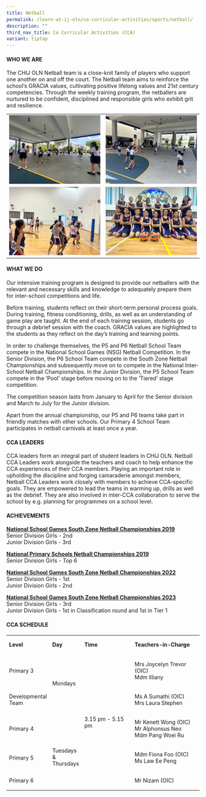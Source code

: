 ```yaml
---
title: Netball
permalink: /learn-at-ij-oln/co-curricular-activities/sports/netball/
description: ""
third_nav_title: Co Curricular Activities (CCA)
variant: tiptap
---
```

<h4>WHO WE ARE</h4><p>The CHIJ OLN Netball team is a close-knit family of players who support one another on and off the court. The Netball team aims to reinforce the school’s GRACIA values, cultivating positive lifelong values and 21st century competencies. Through the weekly training program, the netballers are nurtured to be confident, disciplined and responsible girls who exhibit grit and resilience.&nbsp;&nbsp;</p><table><tbody><tr><td rowspan="1" colspan="1"><div class="isomer-image-wrapper"><img style="width: 100%" height="auto" width="100%" alt="" src="/images/CCAPics/Netball1w.jpg"></div></td><td rowspan="1" colspan="1"><div class="isomer-image-wrapper"><img style="width: 100%" height="auto" width="100%" alt="" src="/images/CCAPics/Netball2w.jpg"></div></td></tr><tr><td rowspan="1" colspan="1"><div class="isomer-image-wrapper"><img style="width: 100%" height="auto" width="100%" alt="" src="/images/CCAPics/Netball3w.jpg"></div></td><td rowspan="1" colspan="1"><div class="isomer-image-wrapper"><img style="width: 100%" height="auto" width="100%" alt="" src="/images/CCAPics/Netball4w.jpg"></div></td></tr></tbody></table><h4>WHAT WE DO</h4><p>Our intensive training program is designed to provide our netballers with the relevant and necessary skills and knowledge to adequately prepare them for inter-school competitions and life.</p><p>Before training, students reflect on their short-term personal process goals. During training, fitness conditioning, drills, as well as an understanding of game play are taught. At the end of each training session, students go through a debrief session with the coach. GRACIA values are highlighted to the students as they reflect on the day’s training and learning points.</p><p>In order to challenge themselves, the P5 and P6 Netball School Team compete in the National School Games (NSG) Netball Competition. In the Senior Division, the P6 School Team compete in the South Zone Netball Championships and subsequently move on to compete in the National Inter-School Netball Championships. In the Junior Division, the P5 School Team compete in the ‘Pool’ stage before moving on to the ‘Tiered’ stage competition.</p><p>The competition season lasts from January to April for the Senior division and March to July for the Junior division.</p><p>Apart from the annual championship, our P5 and P6 teams take part in friendly matches with other schools. Our Primary 4 School Team participates in netball carnivals at least once a year.</p><h4>CCA LEADERS</h4><p>CCA leaders form an integral part of student leaders in CHIJ OLN. Netball CCA Leaders work alongside the teachers and coach to help enhance the CCA experiences of their CCA members. Playing an important role in upholding the discipline and forging camaraderie amongst members, Netball CCA Leaders work closely with members to achieve CCA-specific goals. They are empowered to lead the teams in warming up, drills as well as the debrief. They are also involved in inter-CCA collaboration to serve the school by e.g. planning for programmes on a school level.</p><h4>ACHIEVEMENTS</h4><p><strong><u>National School Games South Zone Netball Championships 2019</u></strong><br>Senior Division Girls - 2nd<br>Junior Division Girls - 3rd</p><p><strong><u>National Primary Schools Netball Championships 2019</u></strong><br>Senior Division Girls - Top 6</p><p><strong><u>National School Games South Zone Netball Championships 2022</u></strong><br>Senior Division Girls - 1st<br>Junior Division Girls - 2nd</p><p><strong><u>National School Games South Zone Netball Championships 2023</u></strong><br>Senior Division Girls - 3rd<br>Junior Division Girls - 1st in Classification round and 1st in Tier 1</p><h4>CCA SCHEDULE</h4><table><tbody><tr><td rowspan="1" colspan="1"><p><strong>Level</strong></p></td><td rowspan="1" colspan="1"><p><strong>Day</strong></p></td><td rowspan="1" colspan="1"><p><strong>Time</strong></p></td><td rowspan="1" colspan="1"><p><strong>Teachers-in-Charge</strong></p></td></tr><tr><td rowspan="1" colspan="1"><p>Primary 3</p></td><td rowspan="2" colspan="1"><p>Mondays</p></td><td rowspan="5" colspan="1"><p>3.15 pm - 5.15 pm</p></td><td rowspan="1" colspan="1"><p>Mrs Joycelyn Trevor (OIC)<br>Mdm Illiany</p></td></tr><tr><td rowspan="1" colspan="1"><p>Developmental <br>Team</p></td><td rowspan="1" colspan="1"><p>Ms A Sumathi (OIC)<br>Mrs Laura Stephen</p></td></tr><tr><td rowspan="1" colspan="1"><p>Primary 4</p></td><td rowspan="3" colspan="1"><p>&nbsp;</p><p>Tuesdays<br>&amp; <br>Thursdays</p></td><td rowspan="1" colspan="1"><p>Mr Kenett Wong (OIC)<br>Mr Alphonsus Neo<br>Mdm Pang Woei Ru</p></td></tr><tr><td rowspan="1" colspan="1"><p>Primary 5</p></td><td rowspan="1" colspan="1"><p>Mdm Fiona Foo (OIC)<br>Ms Law Ee Peng</p></td></tr><tr><td rowspan="1" colspan="1"><p>Primary 6</p></td><td rowspan="1" colspan="1"><p>Mr Nizam (OIC)</p></td></tr></tbody></table><p></p>